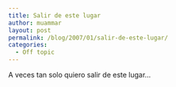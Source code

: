 ```yaml
---
title: Salir de este lugar
author: muammar
layout: post
permalink: /blog/2007/01/salir-de-este-lugar/
categories:
  - Off topic
---
```

A veces tan solo quiero salir de este lugar&#8230;